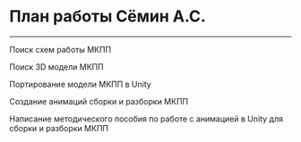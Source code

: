 # План работы Сёмин А.С.
------
Поиск схем работы МКПП 

Поиск 3D модели МКПП

Портирование модели МКПП в Unity

Создание анимаций сборки и разборки МКПП 

Написание методического пособия по работе с анимацией в Unity для сборки и разборки МКПП

